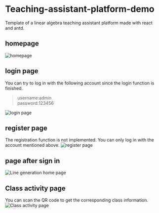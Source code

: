 # Teaching-assistant-platform-demo
Template of a linear algebra teaching assistant platform made with react and antd.

## homepage
![homepage](https://github.com/yoboxiong/legendary-memory/blob/main/ScreenShots/%E6%8D%95%E8%8E%B7.PNG)
## login page
You can try to log in with the following account since the login function is finished.
>username:admin  
>password:123456

![login page](https://github.com/yoboxiong/legendary-memory/blob/main/ScreenShots/%E7%99%BB%E5%BD%95.PNG)
## register page
The registration function is not implemented. You can only log in with the account mentioned above.
![register page](https://github.com/yoboxiong/legendary-memory/blob/main/ScreenShots/%E6%B3%A8%E5%86%8C.PNG)
## page after sign in
![Line generation home page](https://github.com/yoboxiong/legendary-memory/blob/main/ScreenShots/%E4%B8%BB%E9%A1%B5.PNG)
## Class activity page
You can scan the QR code to get the corresponding class information.
![Class activity page](https://github.com/yoboxiong/legendary-memory/blob/main/ScreenShots/%E4%BA%8C%E7%BB%B4%E7%A0%81.PNG)
